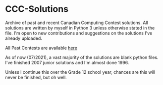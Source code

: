 # CCC-Solutions
Archive of past and recent Canadian Computing Contest solutions. All solutions are written by myself in Python 3 unless otherwise stated in the file. I'm open to new contributions and suggestions on the solutions I've already uploaded.

All Past Contests are available <a href='https://www.cemc.uwaterloo.ca/contests/past_contests.html#ccc'>here</a>

As of now (07/2021), a vast majority of the solutions are blank python files. I've finished 2007 junior solutions and I'm almost done 1996.

Unless I continue this over the Grade 12 school year, chances are this will never be finished, but oh well.
